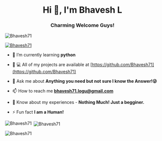 <h1 align="center">Hi 👋, I'm Bhavesh L</h1>
<h3 align="center">Charming Welcome Guys!</h3>
<p align="left"> <img src="https://komarev.com/ghpvc/?username=coderatul&label=Profile%20views&color=0e75b6&style=flat"alt="Bhavesh71"/></p>
<p align="left"> <a href="https://github.com/ryo-ma/github-profile-trophy"><img src="https://github-profile-trophy.vercel.app/?username=Bhavesh71"alt="Bhavesh71" /></a> </p>


- 🌱 I’m currently learning **python**





- 👨 ‍💻 All of my projects are available at [https://github.com/Bhavesh71](https://github.com/Bhavesh71)

- 💬 Ask me about **Anything you need but not sure I know the Answer!😜**
- 📫 How to reach me **bhavesh71.logu@gmail.com**
- 📄 Know about my experiences - **Nothing Much! Just a begginer.**
- ⚡ Fun fact **I am a Human!**
<p><img align="left" src="https://github-readme-stats.vercel.app/api/top-langs?username=Bhavesh71&show_icons=true&locale=en&layout=compact" alt="Bhavesh71"/></p>
<p>&nbsp;<img align="center" src="https://github-readme-stats.vercel.app/api?username=Bhavesh71&show_icons=true&locale=en"alt="Bhavesh71"/></p>
<p><img align="center" src="https://github-readme-streak-stats.herokuapp.com/?user=Bhavesh71&" alt="Bhavesh71"/></p
